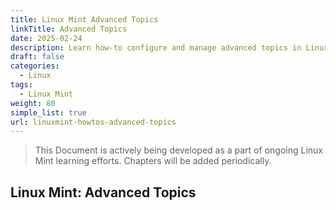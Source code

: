```yaml
---
title: Linux Mint Advanced Topics
linkTitle: Advanced Topics
date: 2025-02-24
description: Learn how-to configure and manage advanced topics in Linux Mint with this step-by-step guide on troubleshooting tasks and best practices for Linux Mint.
draft: false
categories:
  - Linux
tags:
  - Linux Mint
weight: 80
simple_list: true
url: linuxmint-howtos-advanced-topics
---
```


> This Document is actively being developed as a part of ongoing Linux Mint learning efforts. Chapters will be added periodically.

## Linux Mint: Advanced Topics
